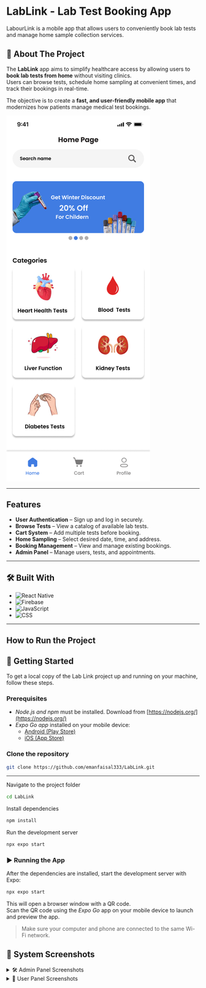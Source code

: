 # **LabLink - Lab Test Booking App**

LabourLink is a mobile app that allows users to conveniently book lab tests and manage home sample collection services.


## 📖 **About The Project**

The **LabLink** app aims to simplify healthcare access by allowing users to **book lab tests from home** without visiting clinics.  
Users can browse tests, schedule home sampling at convenient times, and track their bookings in real-time.  

The objective is to create a **fast, and user-friendly mobile app** that modernizes how patients manage medical test bookings.




[![Product Screenshot](screenshots/about.png)](https://github.com/emanfaisal333/LabLink)


---

## **Features**

- **User Authentication** – Sign up and log in securely.  
- **Browse Tests** – View a catalog of available lab tests.  
- **Cart System** – Add multiple tests before booking.  
- **Home Sampling** – Select desired date, time, and address.  
- **Booking Management** – View and manage existing bookings.  
- **Admin Panel** – Manage users, tests, and appointments.  

---

## 🛠️ **Built With**
- ![React Native](https://img.shields.io/badge/React%20Native-61DAFB?style=for-the-badge&logo=react)
- ![Firebase](https://img.shields.io/badge/Firebase-FFCA28?style=for-the-badge&logo=firebase)
- ![JavaScript](https://img.shields.io/badge/JavaScript-F7DF1E?style=for-the-badge&logo=javascript&logoColor=black)
- ![CSS](https://img.shields.io/badge/CSS-264de4?style=for-the-badge&logo=css3&logoColor=white)

---

## **How to Run the Project**

## 🚀 Getting Started

To get a local copy of the Lab Link project up and running on your machine, follow these steps.

### Prerequisites

- *Node.js and npm* must be installed. Download from [https://nodejs.org/](https://nodejs.org/)
- *Expo Go app* installed on your mobile device:
  - [Android (Play Store)](https://play.google.com/store/apps/details?id=host.exp.exponent)
  - [iOS (App Store)](https://apps.apple.com/app/expo-go/id982107779)

### **Clone the repository**
```bash
git clone https://github.com/emanfaisal333/LabLink.git
```
---
Navigate to the project folder
```bash
cd LabLink
```
Install dependencies
```bash
npm install
```
Run the development server
```bash
npx expo start
```

### ▶ Running the App

After the dependencies are installed, start the development server with Expo:

```bash
npx expo start
```

This will open a browser window with a QR code.  
Scan the QR code using the *Expo Go* app on your mobile device to launch and preview the app.

> Make sure your computer and phone are connected to the same Wi-Fi network.

## 📸 System Screenshots

<details>
<summary>🛠 Admin Panel Screenshots</summary>

### Admin Dashboard
![Admin Dashboard](screenshots/admin-dashboard-1.png)

### Admin - Login
![Admin Login](screenshots/admin-login.png)

### Add Lab Test
![Add Lab Test](screenshots/addLabTest-1.png)

### Remove Lab Test
![Remove Lab Test](screenshots/removeLabTest-3.png)

</details>

<details>
<summary>👤 User Panel Screenshots</summary>

### Login Page
![Login Page](screenshots/Login.png)

### Sign Up Page
![Sign Up Page](screenshots/Signup.png)

### Title Page
![Title Page](screenshots/TitlePage-1.png)

### Search Page
![Search Page](screenshots/Search-2.png)

### Lab Test Categories Page
![Blood Tests](screenshots/BloodTests.png)

### Lab Test Page
![Hb Test](screenshots/Hb-2.png)

### Cart View
![Cart](screenshots/Cart.png)

### Checkout Summary
![Checkout](screenshots/checkout-1.png)

### Checkout - Order Summary
![Order Summary](screenshots/checkout-orderSummary.png)

</details>
